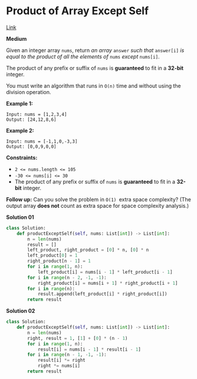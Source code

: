 # **Product of Array Except Self**

[Link](https://leetcode.com/problems/product-of-array-except-self/)

**Medium**

Given an integer array `nums`, return *an array* `answer` *such that* `answer[i]` *is equal to the product of all the elements of* `nums` *except* `nums[i]`.

The product of any prefix or suffix of `nums` is **guaranteed** to fit in a **32-bit** integer.

You must write an algorithm that runs in `O(n)` time and without using the division operation.

**Example 1:**

```
Input: nums = [1,2,3,4]
Output: [24,12,8,6]
```

**Example 2:**

```
Input: nums = [-1,1,0,-3,3]
Output: [0,0,9,0,0]
```

**Constraints:**

- `2 <= nums.length <= 105`
- `-30 <= nums[i] <= 30`
- The product of any prefix or suffix of `nums` is **guaranteed** to fit in a **32-bit** integer.

**Follow up:** Can you solve the problem in `O(1) `extra space complexity? (The output array **does not** count as extra space for space complexity analysis.)

**Solution 01**

```python
class Solution:
    def productExceptSelf(self, nums: List[int]) -> List[int]:
        n = len(nums)
        result = []
        left_product, right_product = [0] * n, [0] * n
        left_product[0] = 1
        right_product[n - 1] = 1
        for i in range(1, n):
            left_product[i] = nums[i - 1] * left_product[i - 1]
        for i in range(n - 2, -1, -1):
            right_product[i] = nums[i + 1] * right_product[i + 1]
        for i in range(n):
            result.append(left_product[i] * right_product[i])
        return result
```

**Solution 02**

```python
class Solution:
    def productExceptSelf(self, nums: List[int]) -> List[int]:
        n = len(nums)
        right, result = 1, [1] + [0] * (n - 1)
        for i in range(1, n):
            result[i] = nums[i - 1] * result[i - 1]
        for i in range(n - 1, -1, -1):
            result[i] *= right
            right *= nums[i]
        return result
```

